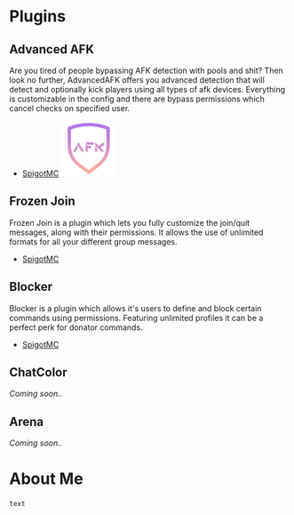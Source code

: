 # Plugins

## Advanced AFK

Are you tired of people bypassing AFK detection with pools and shit? 
Then look no further, AdvancedAFK offers you advanced detection that will 
detect and optionally kick players using all types of afk devices. 
Everything is customizable in the config and there are bypass 
permissions which cancel checks on specified user.

- [SpigotMC](https://www.spigotmc.org/resources/advanced-afk.73461/)        <img src="images/advancedafk.png" width="100" height="100">

## Frozen Join

Frozen Join is a plugin which lets you fully customize the 
join/quit messages, along with their permissions. It allows the use 
of unlimited formats for all your different group messages.

- [SpigotMC](https://www.spigotmc.org/resources/frozen-join.73288/)

## Blocker

Blocker is a plugin which allows it's users to define and block certain commands 
using permissions. Featuring unlimited profiles it can be a perfect perk for 
donator commands.

- [SpigotMC](https://www.spigotmc.org/resources/blocker.73334/)

## ChatColor

_Coming soon.._

## Arena

_Coming soon.._


# About Me

```markdown
text
```
